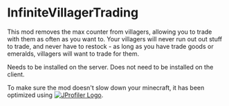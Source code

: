 # InfiniteVillagerTrading

This mod removes the max counter from villagers, allowing you to trade with them as often as you want to. Your villagers will never run out out stuff to trade, and never have to restock - as long as you have trade goods or emeralds, villagers will want to trade for them.

 

Needs to be installed on the server. Does not need to be installed on the client.


To make sure the mod doesn't slow down your minecraft, 
it has been optimized using
 [![JProfiler Logo](https://www.ej-technologies.com/images/product_banners/jprofiler_small.png "Logo")](https://www.ej-technologies.com/products/jprofiler/overview.html).

